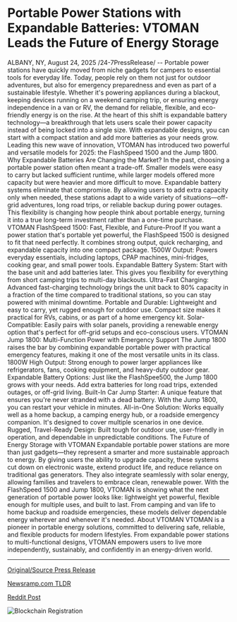 # Portable Power Stations with Expandable Batteries: VTOMAN Leads the Future of Energy Storage

ALBANY, NY, August 24, 2025 /24-7PressRelease/ -- Portable power stations have quickly moved from niche gadgets for campers to essential tools for everyday life. Today, people rely on them not just for outdoor adventures, but also for emergency preparedness and even as part of a sustainable lifestyle. Whether it's powering appliances during a blackout, keeping devices running on a weekend camping trip, or ensuring energy independence in a van or RV, the demand for reliable, flexible, and eco-friendly energy is on the rise.  At the heart of this shift is expandable battery technology—a breakthrough that lets users scale their power capacity instead of being locked into a single size. With expandable designs, you can start with a compact station and add more batteries as your needs grow. Leading this new wave of innovation, VTOMAN has introduced two powerful and versatile models for 2025: the FlashSpeed 1500 and the Jump 1800.  Why Expandable Batteries Are Changing the Market? In the past, choosing a portable power station often meant a trade-off. Smaller models were easy to carry but lacked sufficient runtime, while larger models offered more capacity but were heavier and more difficult to move. Expandable battery systems eliminate that compromise. By allowing users to add extra capacity only when needed, these stations adapt to a wide variety of situations—off-grid adventures, long road trips, or reliable backup during power outages. This flexibility is changing how people think about portable energy, turning it into a true long-term investment rather than a one-time purchase.  VTOMAN FlashSpeed 1500: Fast, Flexible, and Future-Proof If you want a power station that's portable yet powerful, the FlashSpeed 1500 is designed to fit that need perfectly. It combines strong output, quick recharging, and expandable capacity into one compact package.  1500W Output: Powers everyday essentials, including laptops, CPAP machines, mini-fridges, cooking gear, and small power tools. Expandable Battery System: Start with the base unit and add batteries later. This gives you flexibility for everything from short camping trips to multi-day blackouts. Ultra-Fast Charging: Advanced fast-charging technology brings the unit back to 80% capacity in a fraction of the time compared to traditional stations, so you can stay powered with minimal downtime. Portable and Durable: Lightweight and easy to carry, yet rugged enough for outdoor use. Compact size makes it practical for RVs, cabins, or as part of a home emergency kit. Solar-Compatible: Easily pairs with solar panels, providing a renewable energy option that's perfect for off-grid setups and eco-conscious users. VTOMAN Jump 1800: Multi-Function Power with Emergency Support  The Jump 1800 raises the bar by combining expandable portable power with practical emergency features, making it one of the most versatile units in its class.  1800W High Output: Strong enough to power larger appliances like refrigerators, fans, cooking equipment, and heavy-duty outdoor gear. Expandable Battery Options: Just like the FlashSpee500, the Jump 1800 grows with your needs. Add extra batteries for long road trips, extended outages, or off-grid living. Built-In Car Jump Starter: A unique feature that ensures you're never stranded with a dead battery. With the Jump 1800, you can restart your vehicle in minutes. All-in-One Solution: Works equally well as a home backup, a camping energy hub, or a roadside emergency companion. It's designed to cover multiple scenarios in one device. Rugged, Travel-Ready Design: Built tough for outdoor use, user-friendly in operation, and dependable in unpredictable conditions.  The Future of Energy Storage with VTOMAN Expandable portable power stations are more than just gadgets—they represent a smarter and more sustainable approach to energy. By giving users the ability to upgrade capacity, these systems cut down on electronic waste, extend product life, and reduce reliance on traditional gas generators. They also integrate seamlessly with solar energy, allowing families and travelers to embrace clean, renewable power.  With the FlashSpeed 1500 and Jump 1800, VTOMAN is showing what the next generation of portable power looks like: lightweight yet powerful, flexible enough for multiple uses, and built to last. From camping and van life to home backup and roadside emergencies, these models deliver dependable energy wherever and whenever it's needed.  About VTOMAN VTOMAN is a pioneer in portable energy solutions, committed to delivering safe, reliable, and flexible products for modern lifestyles. From expandable power stations to multi-functional designs, VTOMAN empowers users to live more independently, sustainably, and confidently in an energy-driven world. 

---

[Original/Source Press Release](https://www.24-7pressrelease.com/press-release/526136/portable-power-stations-with-expandable-batteries-vtoman-leads-the-future-of-energy-storage)
                    

[Newsramp.com TLDR](https://newsramp.com/curated-news/vtoman-revolutionizes-portable-power-with-expandable-battery-stations/d496fbb52d076fdadb857639634601ad) 

 



[Reddit Post](https://www.reddit.com/r/technology_press/comments/1myp4aa/vtoman_revolutionizes_portable_power_with/) 



![Blockchain Registration](https://cdn.newsramp.app/24-7PressRelease/qrcode/258/24/beanQzvc.webp)